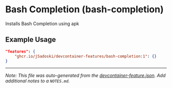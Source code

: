 
# Bash Completion (bash-completion)

Installs Bash Completion using apk

## Example Usage

```json
"features": {
    "ghcr.io/jSadoski/devcontainer-features/bash-completion:1": {}
}
```





---

_Note: This file was auto-generated from the [devcontainer-feature.json](https://github.com/davzucky/devcontainers-features-wolfi/blob/main/src/bash/devcontainer-feature.json).  Add additional notes to a `NOTES.md`._